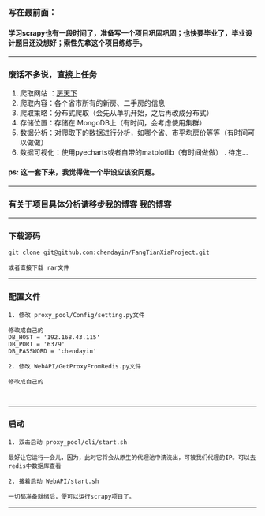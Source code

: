 ### 写在最前面：

#### 学习scrapy也有一段时间了，准备写一个项目巩固巩固；也快要毕业了，毕业设计题目还没想好；索性先拿这个项目练练手。

------

### 废话不多说，直接上任务

1. 爬取网站 ：[房天下](https://www1.fang.com/)
2. 爬取内容：各个省市所有的新房、二手房的信息
3. 爬取策略：分布式爬取（会先从单机开始，之后再改成分布式）
4. 存储位置：存储在 MongoDB上（有时间，会考虑使用集群）
5. 数据分析：对爬取下的数据进行分析，如哪个省、市平均房价等等（有时间可以做做）
6. 数据可视化：使用pyecharts或者自带的matplotlib（有时间做做）
   . 	待定...

#### ps: 这一套下来，我觉得做一个毕设应该没问题。

------



### 有关于项目具体分析请移步我的博客   [我的博客](https://blog.csdn.net/weixin_42218582/article/details/103598877)  



---



### 下载源码

```
git clone git@github.com:chendayin/FangTianXiaProject.git

或者直接下载 rar文件
```

---



### 配置文件



```
1. 修改 proxy_pool/Config/setting.py文件

修改成自己的
DB_HOST = '192.168.43.115'
DB_PORT = '6379'
DB_PASSWORD = 'chendayin'

2. 修改 WebAPI/GetProxyFromRedis.py文件
	
修改成自己的



```





---



### 启动



```
1. 双击启动 proxy_pool/cli/start.sh

最好让它运行一会儿，因为，此时它将会从原生的代理池中清洗出，可被我们代理的IP。可以去redis中数据库查看

2. 接着启动 WebAPI/start.sh 

一切都准备就绪后，便可以运行scrapy项目了。
```



---














